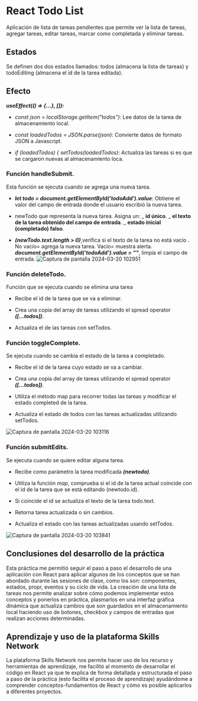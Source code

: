 ﻿# React  Todo List
Aplicación de lista de tareas pendientes que permite ver la lista de tareas, agregar tareas, editar tareas, marcar como completada y eliminar tareas.
## Estados
Se definen dos dos estados llamados: todos (almacena la lista de tareas) y todoEditing (almacena el id de la tarea editada).
## Efecto
***useEffect(() => {...}, []):***
- *const json = localStorage.getItem("todos")*: Lee datos de la tarea de almacenamiento local.
* *const loadedTodos = JSON.parse(json)*: Convierte datos de formato JSON a Javascript.
+ *if (loadedTodos) { setTodos(loadedTodos)*: Actualiza las tareas si es que se cargaron nuevas al almacenamiento loca.

### Función handleSubmit.
Esta función se ejecuta cuando se agrega una nueva tarea.
- ***let todo = document.getElementById('todoAdd').value***: Obtiene el valor del campo de entrada donde el usuario escribió la nueva tarea.
* newTodo que representa la nueva tarea. Asigna un:
  _ **id único**.
  _ **el texto de la tarea obtenido del campo de entrada**.
  _ **estado inicial (completado) falso**.
+ ***(newTodo.text.length > 0)***,verifica si el texto de la tarea no está vacío . 
No vacío= agrega la nueva tarea.
Vacío= muestra alerta.
***document.getElementById('todoAdd').value = ""***, limpia el campo de entrada.
![Captura de pantalla 2024-03-20 102951](https://github.com/Valeriagalaviz/React-TodoList/assets/71987380/339dd383-d555-4839-8a0d-f3981e4edb57)

### Función deleteTodo.
Función que se ejecuta cuando se elimina una tarea
- Recibe el id de la tarea que se va a eliminar.
* Crea una copia del array de tareas utilizando el spread operator ***([...todos])***.
+ Actualiza el de las tareas con setTodos.

### Función toggleComplete.
Se ejecuta cuando se cambia el estado de la tarea a completado.
- Recibe el id de la tarea cuyo estado se va a cambiar.
* Crea una copia del array de tareas utilizando el spread operator ***([...todos])***.
+ Utiliza el método map para recorrer todas las tareas y modificar el estado completed de la tarea.
- Actualiza el estado de todos con las tareas actualizadas utilizando setTodos.

![Captura de pantalla 2024-03-20 103116](https://github.com/Valeriagalaviz/React-TodoList/assets/71987380/3b03a6df-1cd6-44b4-97e4-65bdaf6f5c7c)

### Función submitEdits.
Se ejecuta cuando se quiere editar alguna tarea.
- Recibe como parámetro la tarea modificada ***(newtodo)***.
* Utiliza la función *_map_*, comprueba si el id de la tarea actual coincide con el id de la tarea que se está editando (newtodo.id).
+ Si coincide el id se actualiza el texto de la tarea todo.text. 
- Retorna tarea actualizada o sin cambios.
* Actualiza el estado con las tareas actualizadas  usando setTodos.

![Captura de pantalla 2024-03-20 103841](https://github.com/Valeriagalaviz/React-TodoList/assets/71987380/49a9b6fc-673c-4fc4-b28c-9194001ba133)

## Conclusiones del desarrollo de la práctica
Esta práctica me permitió seguir el paso a paso el desarrollo de una aplicación con React para aplicar algunos de los conceptos que se han abordado durante las sesiones de clase, como los son: componentes, estados, propr, eventos y su ciclo de vida. La creación de una lista de tareas nos permite analizar sobre cómo podemos implementar estos conceptos y ponerlos en práctica, plasmarlos en una interfaz gráfica dinámica que actualiza cambios que son guardados en el almacenamiento local haciendo uso de botones, checkbox y campos de entradas que realizan acciones determinadas.

## Aprendizaje y uso de la plataforma Skills Network
La plataforma Skills Network nos permite hacer uso de los recurso y herramientas de aprendizaje, me facilitó al momento de desarrollar el código en React ya que te explica de forma detallada y estructurada el paso a paso de la práctica (esto facilita el proceso de aprendizaje) ayudándome a comprender conceptos-fundamentos de React y cómo es posible aplicarlos a diferentes proyectos.



